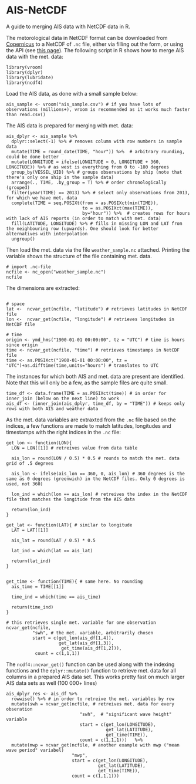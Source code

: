 # AIS-NetCDF
A guide to merging AIS data with NetCDF data in R.

The metorological data in NetCDF format can be downloaded from [Copernicus](https://cds.climate.copernicus.eu/cdsapp#!/dataset/reanalysis-era5-single-levels?tab=form) to a NetCDF of `.nc` file, either via filling out the form, or using the API (see [this page](https://cds.climate.copernicus.eu/api-how-to)). The following script in R shows how to merge AIS data with the met. data:

```
library(vroom)
library(dplyr)
library(lubridate)
library(ncdf4)
```
Load the AIS data, as done with a small sample below:
```
ais_sample <- vroom("ais_sample.csv") # if you have lots of observations (millions+), vroom is recommended as it works much faster than read.csv()
```

The AIS data is prepared for merging with met. data:
```
ais_dplyr <- ais_sample %>% 
  dplyr::select(-1) %>% # removes column with row numbers in sample data
  mutate(TIME = round_date(TIME, "hour")) %>%  # arbitrary rounding, could be done better
  mutate(LONGITUDE = ifelse(LONGITUDE < 0, LONGITUDE + 360, LONGITUDE)) %>% # as west is everything from 0 to -180 degrees
  group_by(VESSEL_UID) %>% # groups observations by ship (note that there's only one ship in the sample data)
  arrange(., TIME, .by_group = T) %>% # order chronologically (grouped)
  filter(year(TIME) == 2013) %>% # select only observations from 2013, for which we have met. data
  complete(TIME = seq.POSIXt(from = as.POSIXct(min(TIME)), 
                             to = as.POSIXct(max(TIME)), 
                             by="hour")) %>%  # creates rows for hours with lack of AIS reports (in order to match with met. data)
  fill(LATITUDE, LONGITUDE) %>% # fills in missing LON and LAT from the neighbouring row (upwards). One should look for better alternatives with interpolation
  ungroup()
```

Then load the met. data via the file `weather_sample.nc` attached. Printing the variable shows the structure of the file containing met. data.
```
# import .nc-file
ncfile <- nc_open("weather_sample.nc")
ncfile
```

The dimensions are extracted:

```

# space
lat <-  ncvar_get(ncfile, "latitude") # retrieves latitudes in NetCDF file
lon <-  ncvar_get(ncfile, "longitude") # retrieves longitudes in NetCDF file

# time
origin <- ymd_hms("1900-01-01 00:00:00", tz = "UTC") # time is hours since origin
time <- ncvar_get(ncfile, "time") # retrieves timestamps in NetCDF file
time <- as.POSIXct("1900-01-01 00:00:00", tz = "UTC")+as.difftime(time,units="hours") # translates to UTC
```

The instances for which both AIS and met. data are present are identified. Note that this will only be a few, as the sample files are quite small.
```
time_df <- data.frame(TIME = as.POSIXct(time)) # in order for inner_join (below on the next line) to work
ais_df <- (inner_join(ais_dplyr, time_df, by = "TIME")) # keeps only rows with both AIS and weather data
```

As the met. data variables are extraxted from the `.nc` file based on the indices, a few functions are made to match latitudes, longitudes and timestamps with the right indices in the `.nc` file:
```
get_lon <- function(LON){
  LON = LON[[1]] # retreives value from data table
  
  ais_lon = round(LON / 0.5) * 0.5 # rounds to match the met. data grid of .5 degrees
  
  ais_lon <- ifelse(ais_lon == 360, 0, ais_lon) # 360 degrees is the same as 0 degrees (greenwich) in the NetCDF files. Only 0 degrees is used, not 360)
  
  lon_ind = which(lon == ais_lon) # retreives the index in the NetCDF file that matches the longitude from the AIS data
  
  return(lon_ind)
}

get_lat <- function(LAT){ # similar to longitude
  LAT = LAT[[1]]
  
  ais_lat = round(LAT / 0.5) * 0.5

  lat_ind = which(lat == ais_lat)
  
  return(lat_ind)
}


get_time <- function(TIME){ # same here. No rounding
  ais_time = TIME[[1]]
  
  time_ind = which(time == ais_time)
  
  return(time_ind)
}

# this retrieves single met. variable for one observation
ncvar_get(ncfile,
          "swh", # the met. variable, arbitrarily chosen
          start = c(get_lon(ais_df[1,4]),
                    get_lat(ais_df[1,3]),
                     get_time(ais_df[1,2])), 
           count = c(1,1,1))
```

The `ncdf4::ncvar_get()` function can be used along with the indexing functions and the `dplyr::mutate()` function to retrieve met. data for all columns in a prepared AIS data set. This works pretty fast on much larger AIS data sets as well (100 000+ lines)
```
ais_dplyr_res <- ais_df %>% 
  rowwise() %>% # in order to retreive the met. variables by row
  mutate(swh = ncvar_get(ncfile, # retreives met. data for every obseration
                            "swh",  # "significant wave height" variable
                            start = c(get_lon(LONGITUDE), 
                                      get_lat(LATITUDE), 
                                      get_time(TIME)), 
                            count = c(1,1,1)))   %>%
  mutate(mwp = ncvar_get(ncfile, # another example with mwp ("mean wave period" variabel)
                         "mwp",
                         start = c(get_lon(LONGITUDE),
                                   get_lat(LATITUDE),
                                   get_time(TIME)),
                         count = c(1,1,1)))


```

